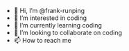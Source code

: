 - 👋 Hi, I’m @frank-runping
- 👀 I’m interested in coding
- 🌱 I’m currently learning coding
- 💞️ I’m looking to collaborate on coding
- 📫 How to reach me 

<!---
frank-runping/frank-runping is a ✨ special ✨ repository because its `README.md` (this file) appears on your GitHub profile.
You can click the Preview link to take a look at your changes.
--->
